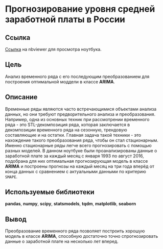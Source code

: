 # Прогнозирование уровня средней заработной платы в России
## Ссылка
[Ссылка](https://nbviewer.jupyter.org/github/voropaevv/specific_questions_of_DA/blob/master/salary_forecasting/salary_forecasting.ipynb) на nbviewer для просмотра ноутбука.
## Цель
Анализ временного ряда с его последующим преобразованием для построения оптимальной моддели в классе __ARIMA__.
## Описание
Временные ряды являются часто встречающимися объектами анализа данных, но они требуют предворительного анализа и преобразования. Например, одна из основных техник при рассмотрении временного ряда - это STL-декомпозиция ряда, которая заключается в декомпозиции временного ряда на сезонную, трендовую составляющие и на остатки. Главная задача такой техники - это нахождение такого преобразования ряда, чтобы он стал стационарным. Именно стационарные ряды легче всего прогнозировать с помощью разных моделей.
В данном ноутбуке были проанализированы данные о заработной плате за каждый месяц с января 1993 по август 2016, подобрана для них оптимальная прогнозирующая модель в классе __ARIMA__ и построены прогнозы на каждый месяц на три года вперёд от конца данных с сравнением с актуальными данными по критерию `SMAPE`.
## Используемые библиотеки
__pandas__, __numpy__, __scipy__, __statsmodels__, __tqdm__, __matplotlib__, __seaborn__
## Вывод
Преобразование временного ряда позволяет построить хорошую модель в классе __ARIMA__, способную достаточно точно спрогнозировать данные о заработной плате
на несколько лет вперед.
